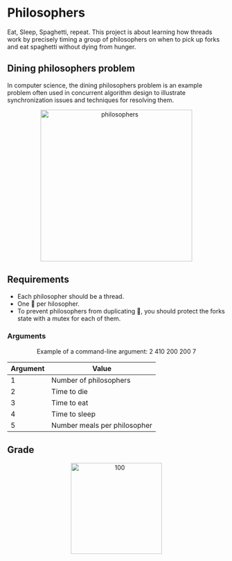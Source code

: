 # Philosophers

Eat, Sleep, Spaghetti, repeat. This project is about learning how threads work by precisely timing a group of philosophers on when to pick up forks and eat spaghetti without dying from hunger.

## Dining philosophers problem

In computer science, the dining philosophers problem is an example problem often used in concurrent algorithm design to illustrate synchronization issues and techniques for resolving them.

<p align="center">
  <img width="350" alt="philosophers" src="https://github.com/JZJavier/42-Common_Core/assets/76801285/15d6b93a-9bb2-47a7-b65b-4e656092ead5">
</p>

## Requirements

- Each philosopher should be a thread.
- One 🍴 per hilosopher.
- To prevent philosophers from duplicating 🍴, you should protect the forks state
with a mutex for each of them.

### Arguments
<div align="center">
Example of a command-line argument: 2 410 200 200 7
<br>
  
| Argument | Value                               |
| -------- | ----------------------------------- |
| 1        | Number of philosophers              |
| 2        | Time to die                         |
| 3        | Time to eat                         |
| 4        | Time to sleep                       |
| 5        | Number meals per philosopher        |
</div>

## Grade
<p align="center">
<img width="210" alt="100" src="https://github.com/JZJavier/42/assets/76801285/c82ce2c0-7889-440f-9db0-92e7a2cc7c89">
</p>
